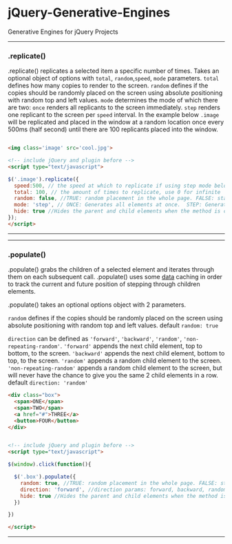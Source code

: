 # jQuery-Generative-Engines
Generative Engines for jQuery Projects

---
### .replicate()
.replicate() replicates a selected item a specific number of times. Takes an optional object of options with `total`, `random`,`speed`, `mode` parameters. `total` defines how many copies to render to the screen. `random` defines if the copies should be randomly placed on the screen using absolute positioning with random top and left values. `mode`
determines the mode of which there are two: `once` renders all replicants to the screen immediately. `step` renders one replicant to the screen per `speed` interval. In the example below `.image` will be replicated and placed in the window at a random location once every 500ms (half second) until there are 100 replicants placed into the window.
```html

<img class='image' src='cool.jpg'>

<!-- include jQuery and plugin before -->
<script type="text/javascript">

$('.image').replicate({
  speed:500, // the speed at which to replicate if using step mode below.
  total: 100, // the amount of times to replicate, use 0 for infinite
  random: false, //TRUE: random placement in the whole page. FALSE: standard block level hierarchy.
  mode: 'step', // ONCE: Generates all elements at once.  STEP: Generates one per "speed" interval (ms)
  hide: true //Hides the parent and child elements when the method is called, useful if you do not want to show the original content and have it appear out of nowhere.
});
</script>
```
---

---
### .populate()
.populate() grabs the children of a selected element and iterates through them on each subsequent call. .populate() uses some [data](https://api.jquery.com/data/) caching in order to track the current and future position of stepping through children elements.

.populate() takes an optional options object with 2 parameters.

`random` defines if the copies should be randomly placed on the screen using absolute positioning with random top and left values. default `random: true`

`direction` can be defined as `'forward'`, `'backward'`, `'random'`, `'non-repeating-random'`. `'forward'` appends the next child element, top to bottom, to the screen. `'backward'` appends the next child element, bottom to top, to the screen. `'random'` appends a random child element to the screen. `'non-repeating-random'` appends a random child element to the screen, but will never have the chance to give you the same 2 child elements in a row. default `direction: 'random'`

```html
<div class="box">
  <span>ONE</span>
  <span>TWO</span>
  <a href="#">THREE</a>
  <button>FOUR</button>
</div>


<!-- include jQuery and plugin before -->
<script type="text/javascript">

$(window).click(function(){

  $('.box').populate({
    random: true, //TRUE: random placement in the whole page. FALSE: standard block level hierarchy.
    direction: 'forward', //direction params: forward, backward, random, non-repeating-random // forward appends the next child element, top to bottom, to the screen. //backward appends the next child element, bottom to top, to the screen. //random appends a random child element to the screen. //non-repeating-random appends a random child element to the screen, but will never have the chance to give you the same 2 child elements in a row.
    hide: true //Hides the parent and child elements when the method is called, useful if you do not want to show the original content and have it appear out of nowhere.
  })

})

</script>
```
---
